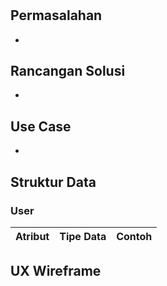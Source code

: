 # 

## Permasalahan
- 

## Rancangan Solusi
- 

## Use Case
-

## Struktur Data

### User
Atribut|Tipe Data|Contoh
---|---|---


## UX Wireframe
